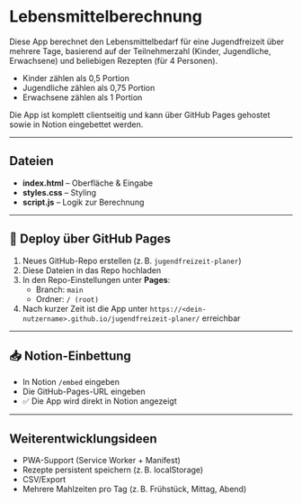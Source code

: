 # Lebensmittelberechnung

Diese App berechnet den Lebensmittelbedarf für eine Jugendfreizeit über mehrere Tage, basierend auf der Teilnehmerzahl (Kinder, Jugendliche, Erwachsene) und beliebigen Rezepten (für 4 Personen).

- Kinder zählen als 0,5 Portion
- Jugendliche zählen als 0,75 Portion
- Erwachsene zählen als 1 Portion

Die App ist komplett clientseitig und kann über GitHub Pages gehostet sowie in Notion eingebettet werden.

---

## Dateien

- **index.html** – Oberfläche & Eingabe
- **styles.css** – Styling
- **script.js** – Logik zur Berechnung

---

## 🚀 Deploy über GitHub Pages

1. Neues GitHub-Repo erstellen (z. B. `jugendfreizeit-planer`)
2. Diese Dateien in das Repo hochladen
3. In den Repo-Einstellungen unter **Pages**:
   - Branch: `main`
   - Ordner: `/ (root)`
4. Nach kurzer Zeit ist die App unter `https://<dein-nutzername>.github.io/jugendfreizeit-planer/` erreichbar

---

## 📥 Notion-Einbettung

- In Notion `/embed` eingeben
- Die GitHub-Pages-URL eingeben
- ✅ Die App wird direkt in Notion angezeigt

---

## Weiterentwicklungsideen

- PWA-Support (Service Worker + Manifest)
- Rezepte persistent speichern (z. B. localStorage)
- CSV/Export
- Mehrere Mahlzeiten pro Tag (z. B. Frühstück, Mittag, Abend)